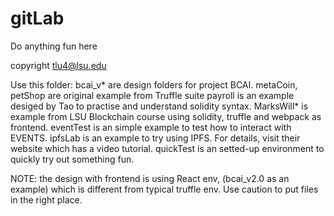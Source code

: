 # gitLab
Do anything fun here

copyright tlu4@lsu.edu

Use this folder:
bcai_v* are design folders for project BCAI.
metaCoin, petShop are original example from Truffle suite
payroll is an example desiged by Tao to practise and understand solidity syntax.
MarksWill* is example from LSU Blockchain course using solidity, truffle and webpack as frontend.
eventTest is an simple example to test how to interact with EVENTS.
ipfsLab is an example to try using IPFS. For details, visit their website which has a video tutorial.
quickTest is an setted-up environment to quickly try out something fun.

NOTE: the design with frontend is using React env, (bcai_v2.0 as an example) which is different from typical truffle env. Use caution to put files in the right place.


